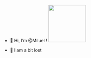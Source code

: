 - 👋 Hi, I’m @Miluel ! <img src="https://c.tenor.com/1qrL4H6t1oAAAAAC/hedgehog.gif" width="120" height="120" />

- 🌱 I am a bit lost 


<!---
Miluel/Miluel is a ✨ special ✨ repository because its `README.md` (this file) appears on your GitHub profile.
You can click the Preview link to take a look at your changes.
--->
